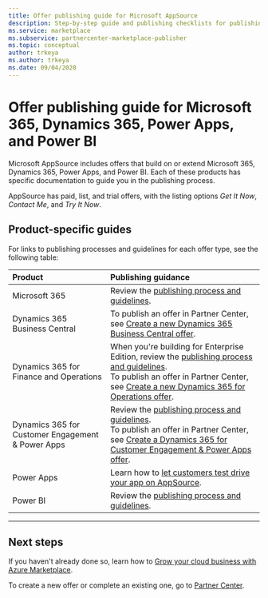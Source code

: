```yaml
---
title: Offer publishing guide for Microsoft AppSource
description: Step-by-step guide and publishing checklists for publishing apps to Microsoft AppSource for Microsoft 365, Dynamics 365, Power Apps, and Power BI.
ms.service: marketplace
ms.subservice: partnercenter-marketplace-publisher
ms.topic: conceptual
author: trkeya
ms.author: trkeya
ms.date: 09/04/2020
---
```


# Offer publishing guide for Microsoft 365, Dynamics 365, Power Apps, and Power BI

Microsoft AppSource includes offers that build on or extend Microsoft 365, Dynamics 365, Power Apps, and Power BI. Each of these products has specific documentation to guide you in the publishing process. 

AppSource has paid, list, and trial offers, with the listing options *Get It Now*, *Contact Me*, and *Try It Now*.

## Product-specific guides

For links to publishing processes and guidelines for each offer type, see the following table:

| Product    | Publishing guidance  |
| :------------------- | :-------------------|
| Microsoft 365 | Review the [publishing process and guidelines](/office/dev/store/submit-to-appsource-via-partner-center). |
| Dynamics 365 Business Central | To publish an offer in Partner Center, see [Create a new Dynamics 365 Business Central offer](./partner-center-portal/create-new-business-central-offer.md). |
| Dynamics 365 for Finance and Operations | When you're building for Enterprise Edition, review the [publishing process and guidelines](/dynamics365/fin-ops-core/dev-itpro/lcs-solutions/lcs-solutions-app-source).<br/>To publish an offer in Partner Center, see [Create a new Dynamics 365 for Operations offer](./partner-center-portal/create-new-operations-offer.md).  |
| Dynamics 365 for Customer Engagement & Power Apps | Review the [publishing process and guidelines](/dynamics365/customer-engagement/developer/publish-app-appsource).<br/>To publish an offer in Partner Center, see [Create a Dynamics 365 for Customer Engagement & Power Apps offer](dynamics-365-customer-engage-offer-setup.md).  |
| Power Apps | Learn how to [let customers test drive your app on AppSource](https://powerapps.microsoft.com/blog/appsource-test-drive/). |
| Power BI | Review the [publishing process and guidelines](/power-bi/developer/office-store). |

---

## Next steps

If you haven't already done so, learn how to [Grow your cloud business with Azure Marketplace](https://azuremarketplace.microsoft.com/sell).

To create a new offer or complete an existing one, go to [Partner Center](https://partner.microsoft.com/dashboard/account/v3/enrollment/introduction/partnership).
